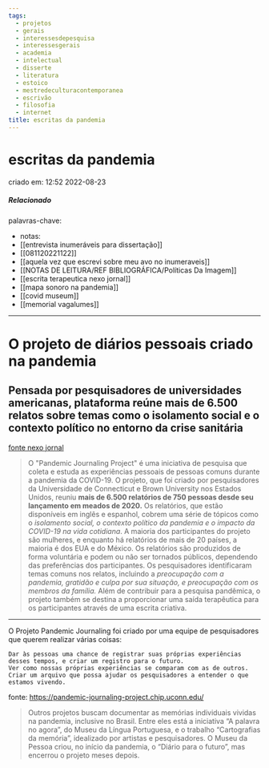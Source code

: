 ```yaml
---
tags:
  - projetos
  - gerais
  - interessesdepesquisa
  - interessesgerais
  - academia
  - intelectual
  - disserte
  - literatura
  - estoico
  - mestredeculturacontemporanea
  - escrivão
  - filosofia
  - internet
title: escritas da pandemia
---
```

# escritas da pandemia
criado em: 12:52 2022-08-23

##### Relacionado
 palavras-chave:
- notas: 
- [[entrevista inumeráveis para dissertação]]
- [[081120221122]]
- [[aquela vez que escrevi sobre meu avo no inumeraveis]]
- [[NOTAS DE LEITURA/REF BIBLIOGRÁFICA/Políticas Da Imagem]]
- [[escrita terapeutica nexo jornal]]
- [[mapa sonoro na pandemia]]
- [[covid museum]]
- [[memorial vagalumes]]

---
# O projeto de diários pessoais criado na pandemia

## Pensada por pesquisadores de universidades americanas, plataforma reúne mais de 6.500 relatos sobre temas como o isolamento social e o contexto político no entorno da crise sanitária
[fonte nexo jornal](https://www.nexojornal.com.br/expresso/2021/02/19/O-projeto-de-di%C3%A1rios-pessoais-criado-na-pandemia)

>O "Pandemic Journaling Project" é uma iniciativa de pesquisa que coleta e estuda as experiências pessoais de pessoas comuns durante a pandemia da COVID-19. O projeto, que foi criado por pesquisadores da Universidade de Connecticut e Brown University nos Estados Unidos, reuniu **mais de 6.500 relatórios de 750 pessoas desde seu lançamento em meados de 2020.** Os relatórios, que estão disponíveis em inglês e espanhol, cobrem uma série de tópicos como o *isolamento social, o contexto político da pandemia e o impacto da COVID-19 na vida cotidiana*. A maioria dos participantes do projeto são mulheres, e enquanto há relatórios de mais de 20 países, a maioria é dos EUA e do México. Os relatórios são produzidos de forma voluntária e podem ou não ser tornados públicos, dependendo das preferências dos participantes. Os pesquisadores identificaram temas comuns nos relatos, incluindo a *preocupação com a pandemia, gratidão e culpa por sua situação, e preocupação com os membros da família.* Além de contribuir para a pesquisa pandêmica, o projeto também se destina a proporcionar uma saída terapêutica para os participantes através de uma escrita criativa.

---
O Projeto Pandemic Journaling foi criado por uma equipe de pesquisadores que querem realizar várias coisas:

    Dar às pessoas uma chance de registrar suas próprias experiências desses tempos, e criar um registro para o futuro.
    Ver como nossas próprias experiências se comparam com as de outros.
    Criar um arquivo que possa ajudar os pesquisadores a entender o que estamos vivendo.

fonte: https://pandemic-journaling-project.chip.uconn.edu/


>Outros projetos buscam documentar as memórias individuais vividas na pandemia, inclusive no Brasil. Entre eles está a iniciativa “A palavra no agora”, do Museu da Língua Portuguesa, e o trabalho “Cartografias da memória”, idealizado por artistas e pesquisadores. O Museu da Pessoa criou, no início da pandemia, o “Diário para o futuro”, mas encerrou o projeto meses depois.


